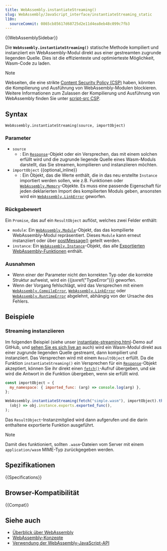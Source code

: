 ```yaml
---
title: WebAssembly.instantiateStreaming()
slug: WebAssembly/JavaScript_interface/instantiateStreaming_static
l10n:
  sourceCommit: 0865cb85617d68725d2e11d4ea8eb48c099c7fb3
---
```


{{WebAssemblySidebar}}

Die **`WebAssembly.instantiateStreaming()`** statische Methode kompiliert und instanziiert ein WebAssembly-Modul direkt aus einer gestreamten zugrunde liegenden Quelle. Dies ist die effizienteste und optimierteste Möglichkeit, Wasm-Code zu laden.

> [!NOTE]
> Webseiten, die eine strikte [Content Security Policy (CSP)](/de/docs/Web/HTTP/CSP) haben, könnten die Kompilierung und Ausführung von WebAssembly-Modulen blockieren.
> Weitere Informationen zum Zulassen der Kompilierung und Ausführung von WebAssembly finden Sie unter [script-src CSP](/de/docs/Web/HTTP/Headers/Content-Security-Policy/script-src).

## Syntax

```js-nolint
WebAssembly.instantiateStreaming(source, importObject)
```

### Parameter

- `source`
  - : Ein [`Response`](/de/docs/Web/API/Response)-Objekt oder ein Versprechen, das mit einem solchen erfüllt wird und die zugrunde liegende Quelle eines Wasm-Moduls darstellt, das Sie streamen, kompilieren und instanziieren möchten.
- `importObject` {{optional_inline}}
  - : Ein Objekt, das die Werte enthält, die in das neu erstellte `Instance` importiert werden sollen, wie z.B. Funktionen oder [`WebAssembly.Memory`](/de/docs/WebAssembly/JavaScript_interface/Memory)-Objekte. Es muss eine passende Eigenschaft für jeden deklarierten Import des kompilierten Moduls geben, ansonsten wird ein
    [`WebAssembly.LinkError`](/de/docs/WebAssembly/JavaScript_interface/LinkError) geworfen.

### Rückgabewert

Ein `Promise`, das auf ein `ResultObject` auflöst, welches zwei Felder enthält:

- `module`: Ein [`WebAssembly.Module`](/de/docs/WebAssembly/JavaScript_interface/Module)-Objekt, das das kompilierte WebAssembly-Modul repräsentiert. Dieses `Module` kann erneut instanziiert oder über [postMessage()](/de/docs/Web/API/Worker/postMessage) geteilt werden.
- `instance`: Ein [`WebAssembly.Instance`](/de/docs/WebAssembly/JavaScript_interface/Instance)-Objekt, das alle [Exportierten WebAssembly-Funktionen](/de/docs/WebAssembly/Exported_functions) enthält.

### Ausnahmen

- Wenn einer der Parameter nicht den korrekten Typ oder die korrekte Struktur aufweist, wird ein {{jsxref("TypeError")}} geworfen.
- Wenn der Vorgang fehlschlägt, wird das Versprechen mit einem [`WebAssembly.CompileError`](/de/docs/WebAssembly/JavaScript_interface/CompileError), [`WebAssembly.LinkError`](/de/docs/WebAssembly/JavaScript_interface/LinkError) oder
  [`WebAssembly.RuntimeError`](/de/docs/WebAssembly/JavaScript_interface/RuntimeError) abgelehnt, abhängig von der Ursache des Fehlers.

## Beispiele

### Streaming instanziieren

Im folgenden Beispiel (siehe unser [instantiate-streaming.html](https://github.com/mdn/webassembly-examples/blob/main/js-api-examples/instantiate-streaming.html)-Demo auf GitHub, und [sehen Sie es sich live an](https://mdn.github.io/webassembly-examples/js-api-examples/instantiate-streaming.html) auch) wird ein Wasm-Modul direkt aus einer zugrunde liegenden Quelle gestreamt, dann kompiliert und instanziiert. Das Versprechen wird mit einem `ResultObject` erfüllt. Da die Funktion `instantiateStreaming()` ein Versprechen für ein [`Response`](/de/docs/Web/API/Response)-Objekt akzeptiert, können Sie ihr direkt einen [`fetch()`](/de/docs/Web/API/Window/fetch)-Aufruf übergeben, und sie wird die Antwort in die Funktion übergeben, wenn sie erfüllt wird.

```js
const importObject = {
  my_namespace: { imported_func: (arg) => console.log(arg) },
};

WebAssembly.instantiateStreaming(fetch("simple.wasm"), importObject).then(
  (obj) => obj.instance.exports.exported_func(),
);
```

Das `ResultObject`-Instanzmitglied wird dann aufgerufen und die darin enthaltene exportierte Funktion ausgeführt.

> [!NOTE]
> Damit dies funktioniert, sollten `.wasm`-Dateien vom Server mit einem `application/wasm` MIME-Typ zurückgegeben werden.

## Spezifikationen

{{Specifications}}

## Browser-Kompatibilität

{{Compat}}

## Siehe auch

- [Überblick über WebAssembly](/de/docs/WebAssembly) 
- [WebAssembly-Konzepte](/de/docs/WebAssembly/Concepts)
- [Verwendung der WebAssembly-JavaScript-API](/de/docs/WebAssembly/Using_the_JavaScript_API)

